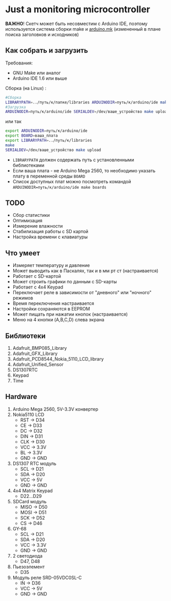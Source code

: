 Just a monitoring microcontroller
==

**ВАЖНО**! Скетч может быть несовместим с Arduino IDE, поэтому используется система сборки make и [arduino.mk](http://ed.am/dev/make/arduino-mk) (измененный в плане поиска заголовков и исходников)

Как собрать и загрузить
--

Требования:
- GNU Make или аналог
- Arduino IDE 1.6 или выше

Сборка (на Linux) :
```sh
#Сборка
LIBRARYPATH=../путь/к/папке/libraries ARDUINODIR=путь/к/arduino/ide make
#Загрузка
ARDUINODIR=путь/к/arduino/ide SERIALDEV=/dev/ваше_устройство make upload
```

или так

```sh
export ARDUINODIR=путь/к/arduino/ide
export BOARD=ваша_плата
export LIBRARYPATH=../путь/к/libraries
make
SERIALDEV=/dev/ваше_устройство make upload
```

* `LIBRARYPATH` должен содержать путь с установленными библиотеками
* Если ваша плата - не Arduino Mega 2560, то необходимо указать плату в переменной среды `BOARD`
* Список доступных плат можно посмотреть командой `ARDUINODIR=путь/к/arduino/ide make boards`

TODO
--

- Сбор статистики
- Оптимизация
- Измерение влажности
- Стабилизация работы с SD картой
- Настройка времени с клавиатуры

Что умеет
--

- Измеряет температуру и давление
- Может выводить как в Паскалях, так и в мм рт ст (настраивается)
- Работает с SD-картой
- Может строить графики по данным с SD-карты
- Работает с 4x4 Keypad
- Переключает реле в зависимости от "дневного" или "ночного" режимов
- Время переключения настраивается
- Настройки сохраняются в EEPROM
- Может пищать при нажатии кнопок (настраивается)
- Меню на 4 кнопки (A,B,C,D) слева экрана

Библиотеки
--

1. Adafruit_BMP085_Library
3. Adafruit_GFX_Library
4. Adafruit_PCD8544_Nokia_5110_LCD_library
5. Adafruit_Unified_Sensor
6. DS1307RTC
7. Keypad
8. Time

Hardware
--

1. Arduino Mega 2560, 5V-3.3V конвертер
2. Nokia5110 LCD
	- RST -> D34
	- CE -> D33
	- DC -> D32
	- DIN -> D31
	- CLK -> D30
	- VCC -> 3.3V
	- BL -> 3.3V
	- GND -> GND
3. DS1307 RTC модуль
	- SCL -> D21
	- SDA -> D20
	- VCC -> 5V
	- GND -> GND
4. 4x4 Matrix Keypad
	- D22...D29
5. SDCard модуль
	- MISO -> D50
	- MOSI -> D51
	- SCK -> D52
	- CS -> D46
6. GY-68
	- SCL -> D21
	- SDA -> D20
	- VCC -> 3.3V
	- GND -> GND
7. 2 светодиода
	- D47, D48
8. Пьезоэлемент
	- D35
9. Модуль реле SRD-05VDC0SL-C
	- IN -> D36
	- VCC -> 5V
	- GND -> GND
